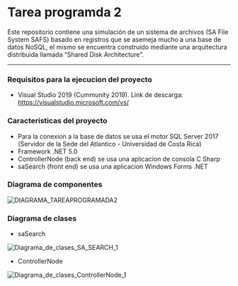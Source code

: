 # Tarea programda 2
Este repositorio contiene una simulación de un sistema de archivos (SA File System SAFS) basado en registros que se asemeja mucho a una base de datos NoSQL, el mismo se encuentra construido mediante una arquitectura distribuida llamada “Shared Disk Architecture”.
***
### Requisitos para la ejecucion del proyecto
- Visual Studio 2019 (Cummunity 2019). Link de descarga: https://visualstudio.microsoft.com/vs/

### Caracteristicas del proyecto
- Para la conexion a la base de datos se usa el motor SQL Server 2017 (Servidor de la Sede del Atlantico - Universidad de Costa Rica)
- Framework .NET 5.0
- ControllerNode (back end) se usa una aplicacion de consola C Sharp
- saSearch (front end) se usa una aplicacion Windows Forms .NET

### Diagrama de componentes
![DIAGRAMA_TAREAPROGRAMADA2](https://user-images.githubusercontent.com/79825499/126006451-f3d244d7-f7a9-467e-a694-44ca0aa572fb.png)

### Diagrama de clases

- saSearch

![Diagrama_de_clases_SA_SEARCH_1](https://user-images.githubusercontent.com/79825499/126014232-60e6ee8e-9347-4725-b47d-8cd1266bdbb1.png)

- ControllerNode

![Diagrama_de_clases_ControllerNode_1](https://user-images.githubusercontent.com/79825499/126016369-e8d65bc1-add5-4987-982f-8483e0de23c1.png)
